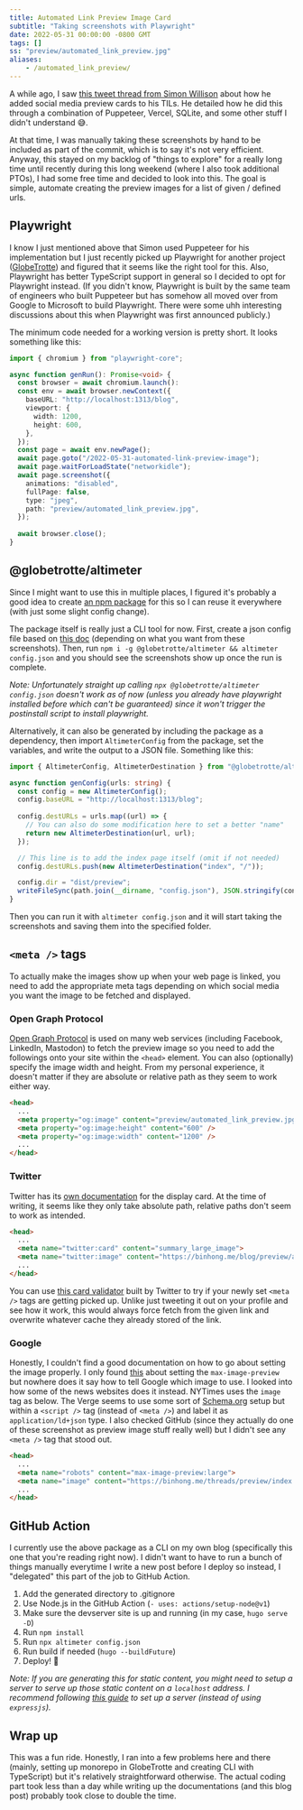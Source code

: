 ```yaml
---
title: Automated Link Preview Image Card
subtitle: "Taking screenshots with Playwright"
date: 2022-05-31 00:00:00 -0800 GMT
tags: []
ss: "preview/automated_link_preview.jpg"
aliases:
    - /automated_link_preview/
---
```


A while ago, I saw [this tweet thread from Simon Willison](https://twitter.com/simonw/status/1300868423774212096) about how he added social media preview cards to his TILs. He detailed how he did this through a combination of Puppeteer, Vercel, SQLite, and some other stuff I didn't understand 😅.

At that time, I was manually taking these screenshots by hand to be included as part of the commit, which is to say it's not very efficient. Anyway, this stayed on my backlog of "things to explore" for a really long time until recently during this long weekend (where I also took additional PTOs), I had some free time and decided to look into this. The goal is simple, automate creating the preview images for a list of given / defined urls.

## Playwright

I know I just mentioned above that Simon used Puppeteer for his implementation but I just recently picked up Playwright for another project ([GlobeTrotte](https://globetrotte.com)) and figured that it seems like the right tool for this. Also, Playwright has better TypeScript support in general so I decided to opt for Playwright instead. (If you didn't know, Playwright is built by the same team of engineers who built Puppeteer but has somehow all moved over from Google to Microsoft to build Playwright. There were some uhh interesting discussions about this when Playwright was first announced publicly.)

The minimum code needed for a working version is pretty short. It looks something like this:

```ts
import { chromium } from "playwright-core";

async function genRun(): Promise<void> {
  const browser = await chromium.launch():
  const env = await browser.newContext({
    baseURL: "http://localhost:1313/blog",
    viewport: {
      width: 1200,
      height: 600,
    },
  });
  const page = await env.newPage();
  await page.goto("/2022-05-31-automated-link-preview-image");
  await page.waitForLoadState("networkidle");
  await page.screenshot({
    animations: "disabled",
    fullPage: false,
    type: "jpeg",
    path: "preview/automated_link_preview.jpg",
  });
  
  await browser.close();
}
```

## @globetrotte/altimeter

Since I might want to use this in multiple places, I figured it's probably a good idea to create [an npm package](https://www.npmjs.com/package/@globetrotte/altimeter) for this so I can reuse it everywhere (with just some slight config change).

The package itself is really just a CLI tool for now. First, create a json config file based on [this doc](https://github.com/binhonglee/GlobeTrotte/tree/main/src/altimeter#config) (depending on what you want from these screenshots). Then, run `npm i -g @globetrotte/altimeter && altimeter config.json` and you should see the screenshots show up once the run is complete.

_Note: Unfortunately straight up calling `npx @globetrotte/altimeter config.json` doesn't work as of now (unless you already have playwright installed before which can't be guaranteed) since it won't trigger the postinstall script to install playwright._

Alternatively, it can also be generated by including the package as a dependency, then import `AltimeterConfig` from the package, set the variables, and write the output to a JSON file. Something like this:

```ts
import { AltimeterConfig, AltimeterDestination } from "@globetrotte/altimeter";

async function genConfig(urls: string) {
  const config = new AltimeterConfig();
  config.baseURL = "http://localhost:1313/blog";
  
  config.destURLs = urls.map((url) => {
    // You can also do some modification here to set a better "name"
    return new AltimeterDestination(url, url);
  });

  // This line is to add the index page itself (omit if not needed)
  config.destURLs.push(new AltimeterDestination("index", "/"));

  config.dir = "dist/preview";
  writeFileSync(path.join(__dirname, "config.json"), JSON.stringify(config, null, 2));
}
```

Then you can run it with `altimeter config.json` and it will start taking the screenshots and saving them into the specified folder.

## `<meta />` tags

To actually make the images show up when your web page is linked, you need to add the appropriate meta tags depending on which social media you want the image to be fetched and displayed.

### Open Graph Protocol

[Open Graph Protocol](https://ogp.me/) is used on many web services (including Facebook, LinkedIn, Mastodon) to fetch the preview image so you need to add the followings onto your site within the `<head>` element. You can also (optionally) specify the image width and height. From my personal experience, it doesn't matter if they are absolute or relative path as they seem to work either way.

```html
<head>
  ...
  <meta property="og:image" content="preview/automated_link_preview.jpg" />
  <meta property="og:image:height" content="600" />
  <meta property="og:image:width" content="1200" />
  ...
</head>
```

### Twitter

Twitter has its [own documentation](https://developer.twitter.com/en/docs/twitter-for-websites/cards/overview/markup) for the display card. At the time of writing, it seems like they only take absolute path, relative paths don't seem to work as intended.

```html
<head>
  ...
  <meta name="twitter:card" content="summary_large_image">
  <meta name="twitter:image" content="https://binhong.me/blog/preview/automated_link_preview.jpg" />
  ...
</head>
```

You can use [this card validator](https://cards-dev.twitter.com/validator) built by Twitter to try if your newly set `<meta />` tags are getting picked up. Unlike just tweeting it out on your profile and see how it work, this would always force fetch from the given link and overwrite whatever cache they already stored of the link.

### Google

Honestly, I couldn't find a good documentation on how to go about setting the image properly. I only found [this](https://developers.google.com/search/docs/advanced/robots/robots_meta_tag#max-image-preview) about setting the `max-image-preview` but nowhere does it say how to tell Google which image to use. I looked into how some of the news websites does it instead. NYTimes uses the `image` tag as below. The Verge seems to use some sort of [Schema.org](https://schema.org/) setup but within a `<script />` tag (instead of `<meta />`) and label it as `application/ld+json` type. I also checked GitHub (since they actually do one of these screenshot as preview image stuff really well) but I didn't see any `<meta />` tag that stood out.

```html
<head>
  ...
  <meta name="robots" content="max-image-preview:large">
  <meta name="image" content="https://binhong.me/threads/preview/index.jpg" />
  ...
</head>
```

## GitHub Action

I currently use the above package as a CLI on my own blog (specifically this one that you're reading right now). I didn't want to have to run a bunch of things manually everytime I write a new post before I deploy so instead, I "delegated" this part of the job to GitHub Action. 

1. Add the generated directory to .gitignore
2. Use Node.js in the GitHub Action (`- uses: actions/setup-node@v1`)
3. Make sure the devserver site is up and running (in my case, `hugo serve -D`)
4. Run `npm install`
5. Run `npx altimeter config.json`
6. Run build if needed (`hugo --buildFuture`)
7. Deploy! 🎉

_Note: If you are generating this for static content, you might need to setup a server to serve up those static content on a `localhost` address. I recommend following [this guide](https://nodejs.org/en/knowledge/HTTP/servers/how-to-serve-static-files/) to set up a server (instead of using `expressjs`)._

## Wrap up

This was a fun ride. Honestly, I ran into a few problems here and there (mainly, setting up monorepo in GlobeTrotte and creating CLI with TypeScript) but it's relatively straightforward otherwise. The actual coding part took less than a day while writing up the documentations (and this blog post) probably took close to double the time.